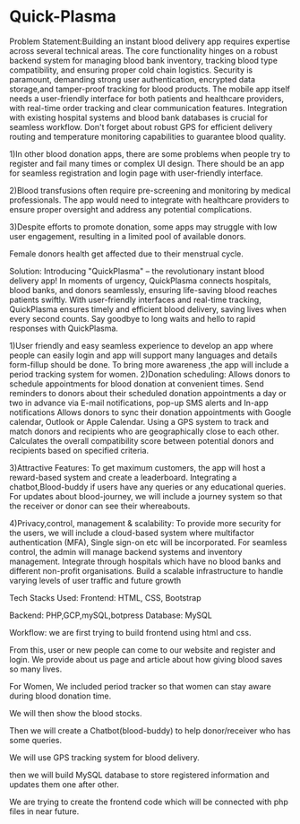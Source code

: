 # Quick-Plasma
Problem Statement:Building an instant blood delivery app requires expertise across several technical areas. The core functionality hinges on a robust backend system for managing blood bank inventory, 
tracking blood type compatibility, and ensuring proper cold chain logistics. Security is paramount, demanding strong user authentication, encrypted data storage,and tamper-proof tracking for blood products.
The mobile app itself needs a user-friendly interface for both patients and healthcare providers, with real-time order tracking and clear communication features. Integration with existing hospital 
systems and blood bank databases is crucial for seamless workflow.  Don't forget about robust GPS for efficient delivery routing and temperature monitoring capabilities to guarantee blood quality.

1)In other blood donation apps, there are some problems when people try to register and fail many times or complex UI design. There should be an app for seamless registration and login page  with user-friendly  interface.

2)Blood transfusions often require pre-screening and monitoring by medical professionals. The app would need to integrate with healthcare providers to ensure proper oversight and address any potential complications.

3)Despite efforts to promote donation, some apps may struggle with low user engagement, resulting in a limited pool of available donors.

Female donors health get affected due to their menstrual cycle.


Solution:
Introducing "QuickPlasma" – the revolutionary instant blood delivery app! In moments of urgency, QuickPlasma connects hospitals, blood banks, and donors seamlessly, ensuring life-saving blood reaches patients swiftly. With user-friendly interfaces and real-time tracking, QuickPlasma ensures timely and efficient blood delivery, saving lives when every second counts. Say goodbye to long waits and hello to rapid responses with QuickPlasma.

1)User friendly and easy seamless experience to develop an app where people can easily login and app will support many languages and  details form-fillup should be done. To bring more awareness ,the app will include a period tracking system for women.
2)Donation scheduling:
Allows donors to schedule appointments for blood donation at convenient times.
Send reminders to donors about their scheduled donation appointments a day or two in advance via E-mail notifications, pop-up SMS alerts and In-app notifications
Allows donors to sync their donation appointments with Google calendar, Outlook or Apple Calendar.
Using a GPS system to track and match donors and recipients who are geographically close to each other.
Calculates the overall compatibility score between potential donors and recipients based on specified criteria.

3)Attractive Features:
To get maximum customers, the app will host a reward-based system and create a  leaderboard. 
Integrating  a chatbot,Blood-buddy if users have any queries or any educational queries.
For updates about blood-journey, we will include a journey system so that the receiver or donor can see their whereabouts.

4)Privacy,control, management & scalability:
To provide more security for the users, we will include a cloud-based system where multifactor authentication (MFA), Single sign-on etc will be incorporated.
For seamless control, the admin will manage backend systems and inventory management.
 Integrate through hospitals which have no blood banks and different non-profit organisations.
Build a scalable infrastructure to handle varying levels of user traffic and future growth

Tech Stacks Used:
Frontend: HTML, CSS, Bootstrap

Backend: PHP,GCP,mySQL,botpress
Database: MySQL

Workflow:
we are first trying to build frontend using html and css. 

From this, user or new people can come to our website and register and login. We provide about us page and article about how giving blood saves so many lives.

For Women, We included period tracker so that women can stay aware during blood donation time.

We will then show the blood stocks.

Then we will create a Chatbot(blood-buddy) to help donor/receiver who has some queries.

We will use GPS tracking system for blood delivery.

then we will build MySQL database to store registered information and updates them one after other.

We are trying to create the frontend code which will be connected with php files in near future.









